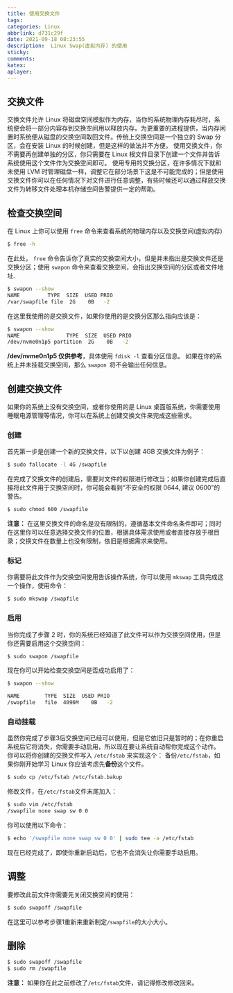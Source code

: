 ```yaml
---
title: 使用交换文件
tags: 
categories: Linux
abbrlink: d731c29f
date: 2021-09-18 08:23:55
description:  Linux Swap(虚拟内存) 的使用
sticky: 
comments:
katex: 
aplayer: 
---
```


## 交换文件

交换文件允许 Linux 将磁盘空间模拟作为内存，当你的系统物理内存耗尽时，系统便会将一部分内容存到交换空间用以释放内存。为更重要的进程提供，当内存闲置时系统便从磁盘的交换空间取回文件。传统上交换空间是一个独立的 Swap 分区，会在安装 Linux 的时候创建，但是这样的做法并不方便。
使用交换文件，你不需要再创建单独的分区，你只需要在 Linux 根文件目录下创建一个文件并告诉系统使用这个文件作为交换空间即可。
使用专用的交换分区，在许多情况下就和未使用 LVM 时管理磁盘一样，调整它在部分场景下这是不可能完成的；但是使用交换文件你可以在任何情况下对文件进行任意调整，有些时候还可以通过释放交换文件为转移文件处理本机存储空间告警提供一定的帮助。

<!--more-->

## 检查交换空间
在 Linux 上你可以使用 `free` 命令来查看系统的物理内存以及交换空间(虚拟内存)
```bash
$ free -h
```
在此处， `free` 命令告诉你了真实的交换空间大小，但是并未指出是交换文件还是交换分区；使用 `swapon` 命令来查看交换空间，会指出交换空间的分区或者文件地址.
```bash
$ swapon --show
NAME         TYPE  SIZE  USED PRIO
/var/swapfile file  2G    0B   -2
```
在这里我使用的是交换文件，如果你使用的是交换分区那么指向应该是：
```bash
$ swapon --show
NAME               TYPE  SIZE  USED PRIO
/dev/nvme0n1p5 partition  2G    0B   -2
```
**/dev/nvme0n1p5 仅供参考**，具体使用 `fdisk -l` 查看分区信息。
如果在你的系统上并未挂载交换空间，那么 `swapon `将不会输出任何信息。

## 创建交换文件
如果你的系统上没有交换空间，或者你使用的是 Linux 桌面版系统，你需要使用睡眠电源管理等情况，你可以在系统上创建交换文件来完成这些需求。

### 创建
首先第一步是创建一个新的交换文件，以下以创建 4GB 交换文件为例子：
```bash
$ sudo fallocate -l 4G /swapfile
```


在完成了交换文件的创建后，需要对文件的权限进行修改当；如果你创建完成后直接将此文件用于交换空间时，你可能会看到“不安全的权限 0644, 建议 0600”的警告。
```bash
$ sudo chmod 600 /swapfile
```
**注意：**
在这里交换文件的命名是没有限制的，遵循基本文件命名条件即可；同时在这里你可以任意选择交换文件的位置，根据具体需求使用或者直接存放于根目录；交换文件在数量上也没有限制，依旧是根据需求来使用。

###  标记
你需要将此文件作为交换空间使用告诉操作系统，你可以使用 `mkswap` 工具完成这一个操作，使用命令：
```bash
$ sudo mkswap /swapfile
```

### 启用
当你完成了步骤 2 时，你的系统已经知道了此文件可以作为交换空间使用，但是你还需要启用这个交换空间：
```bash
$ sudo swapon /swapfile
```
现在你可以开始检查交换空间是否成功启用了：
```bash
$ swapon --show

NAME        TYPE  SIZE  USED PRIO
/swapfile   file  4096M    0B   -2
```

### 自动挂载
虽然你完成了步骤3后交换空间已经可以使用，但是它依旧只是暂时的；在你重启系统后它将消失，你需要手动启用，所以现在要让系统自动帮你完成这个动作。
你可以将你创建的交换文件写入 `/etc/fstab` 来实现这个：
备份`/etc/fstab`，如果你刚开始学习 Linux 你应该考虑先**备份**这个文件。

```bash
$ sudo cp /etc/fstab /etc/fstab.bakup 
```

修改文件，在`/etc/fstab`文件末尾加入：
```bash
$ sudo vim /etc/fstab
/swapfile none swap sw 0 0
```
你可以使用以下命令：
```bash
$ echo '/swapfile none swap sw 0 0' | sudo tee -a /etc/fstab
```
现在已经完成了，即使你重新启动后，它也不会消失让你需要手动启用。

## 调整
要修改此前文件你需要先关闭交换空间的使用：
```bash
$ sudo swapoff /swapfile
```
在这里可以参考步骤1重新来重新制定`/swapfile`的大小大小。

## 删除
```bash
$ sudo swapoff /swapfile
$ sudo rm /swapfile
```
**注意：** 如果你在此之前修改了`/etc/fstab`文件，请记得修改修改回来。